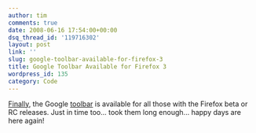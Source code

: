 ```yaml
---
author: tim
comments: true
date: 2008-06-16 17:54:00+00:00
dsq_thread_id: '119716302'
layout: post
link: ''
slug: google-toolbar-available-for-firefox-3
title: Google Toolbar Available for Firefox 3
wordpress_id: 135
category: Code
---
```


[Finally](http://blogoscoped.com/archive/2008-06-16.html#n62), the Google
[toolbar](http://toolbar.google.com/) is available for all those with the
Firefox beta or RC releases. Just in time too... took them long enough...
happy days are here again!